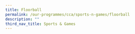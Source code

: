 ```yaml
---
title: Floorball
permalink: /our-programmes/cca/sports-n-games/floorball
description: ""
third_nav_title: Sports & Games
---
```


